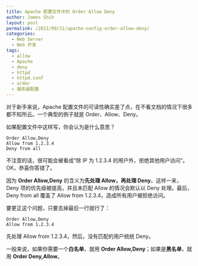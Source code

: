 ```yaml
---
title: Apache 配置文件中的 Order Allow Deny
author: James Shih
layout: post
permalink: /2011/09/21/apache-config-order-allow-deny/
categories:
  - Web Server
  - Web 开发
tags:
  - allow
  - Apache
  - deny
  - httpd
  - httpd.conf
  - order
  - 服务器配置
---
```

对于新手来说，Apache 配置文件的可读性确实差了点，在不看文档的情况下很多都不知所云。一个典型的例子就是 Order、Allow、Deny。

如果配置文件中这样写，你会认为是什么意思？

```
Order Allow,Deny
Allow from 1.2.3.4
Deny from all
```

<!--more-->

不注意的话，很可能会被看成“除 IP 为 1.2.3.4 的用户外，拒绝其他用户访问”。OK，恭喜你答错了。

因为 **Order Allow,Deny** 的含义为**先处理 Allow，再处理 Deny**。这样一来，Deny 项的优先级被提高，并且未匹配 Allow 的情况会默认以 Deny 处理。最后，Deny from all 覆盖了 Allow from 1.2.3.4，造成所有用户被拒绝访问。

要更正这个问题，只要去掉最后一行就行了：

```
Order Allow,Deny
Allow from 1.2.3.4
```

先处理 Allow from 1.2.3.4，然后，没有匹配的用户统统 Deny。

一般来说，如果你需要一个**白名单**，就用 **Order Allow,Deny**；如果是**黑名单**，就用 **Order Deny,Allow**。
